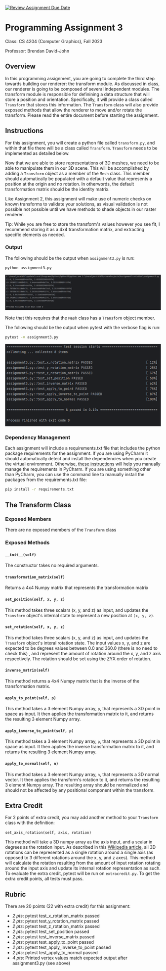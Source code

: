[![Review Assignment Due Date](https://classroom.github.com/assets/deadline-readme-button-24ddc0f5d75046c5622901739e7c5dd533143b0c8e959d652212380cedb1ea36.svg)](https://classroom.github.com/a/NKM0vTBN)
# Programming Assignment 3

Class: CS 4204 (Computer Graphics), Fall 2023

Professor: Brendan David-John

## Overview

In this programming assignment, you are going to complete the third step towards building our renderer: the transform 
module. As discussed in class, our renderer is going to be composed of several independent modules. The transform 
module is responsible for definining a data structure that will store a position and orientation. Specifically, it 
will provide a class called `Transform` that stores this information. The `Transform` class will also provide 
exposed methods that allow the renderer to move and/or rotate the transform. Please read the entire document 
before starting the assignment.


## Instructions

For this assignment, you will create a python file called `transform.py`, and within that file there will be a class 
called `Transform`. `Transform` needs to be implemented as detailed below. 

Now that we are able to store representations of 3D meshes, we need to be able to manipulate them in our 3D scene. 
This will be accomplished by adding a `Transform` object as a member of the `Mesh` class. This member should 
automatically be populated with a default value that represents a position at the origin and no rotation. In 
otherwords, the default transformation matrix should be the identity matrix.

Like Assignment 2, this assignment will make use of numeric checks on known transforms to validate your solutions, as 
visual validation is not possible not possible until we have methods to shade objects in our raster renderer.

Tip: While you are free to store the transform's values however you see fit, I recommend storing it as a 4x4 
transformation matrix, and extracting specific elements as needed.


### Output

The following should be the output when `assignment3.py` is run:

```bash
python assignment3.py
```

![default output](default_output.png)

Note that this requires that the `Mesh` class has a `Transform` object member.

The following should be the output when pytest with the verbose flag is run:

```bash
pytest -v assignment3.py
```

![test output](tests.png)

### Dependency Management
Each assignment will include a requirements.txt file that includes the python package requirements for the assignment. If you are using PyCharm it should automatically detect and install the dependencies when you create the virtual environment. Otherwise, [these instructions](https://www.jetbrains.com/help/pycharm/managing-dependencies.html#configure-requirements) will help you manually manage the requirements in PyCharm. If you are using something other than PyCharm, you can use the command line to manually install the packages from the requirements.txt file:

```bash
pip install -r requirements.txt
```

## The Transform Class

### Exposed Members

There are no exposed members of the `Transform` class

### Exposed Methods

#### `__init__(self)`
The constructor takes no required arguments.

#### `transformation_matrix(self)`
Returns a 4x4 Numpy matrix that represents the transformation matrix

#### `set_position(self, x, y, z)`
This method takes three scalars (x, y, and z) as input, and updates the `Transform` object's internal
state to represent a new position at `(x, y, z)`.

#### `set_rotation(self, x, y, z)`
This method takes three scalars (x, y, and z) as input, and updates the `Transform` object's interal rotation state. 
The input values x, y, and z are expected to be degrees values between 0.0 and 360.0 (there is no need to check this)
, and represent the amount of rotation around the x, y, and z axis respectively. The rotation should be set using 
the ZYX order of rotation.

#### `inverse_matrix(self)`
This method returns a 4x4 Numpy matrix that is the inverse of the transformation matrix.

#### `apply_to_point(self, p)`
This method takes a 3 element Numpy array, `p`, that represents a 3D point in space as input. It then applies the 
transformation matrix to it, and returns the resulting 3 element Numpy array.

#### `apply_inverse_to_point(self, p)`
This method takes a 3 element Numpy array, `p`, that represents a 3D point in space as input. It then applies the 
inverse transformation matrix to it, and returns the resulting 3 element Numpy array.

#### `apply_to_normal(self, n)`
This method takes a 3 element Numpy array, `n`, that represents a 3D normal vector. It then applies the 
transform's rotation to it, and returns the resulting 3 element Numpy array. The resulting array should be 
normalized and should not be affected by any positional component within the transform.

## Extra Credit
For 2 points of extra credit, you may add another method to your `Transform` class with the definition:

```set_axis_rotation(self, axis, rotation)```

This method will take a 3D numpy array as the axis input, and a scalar in degrees as the rotation input. As 
described in this [Wikipedia article](https://en.wikipedia.org/wiki/Axis%E2%80%93angle_representation), all 3D 
rotations can be represented as a single rotation around a single axis (as opposed to 3 different rotations around 
the x, y, and z axes). This method will calculate the rotation resulting from the amount of input rotation rotating 
around the input axis and update its internal rotation representation as such. To evaluate the extra credit, pytest 
will be run on `extracredit.py`. To get the extra credit points, all tests must pass.

## Rubric
There are 20 points (22 with extra credit) for this assignment:
- *2 pts*: pytest test_x_rotation_matrix passed
- *2 pts*: pytest test_y_rotation_matrix passed
- *2 pts*: pytest test_z_rotation_matrix passed
- *2 pts*: pytest test_set_position passed
- *2 pts*: pytest test_inverse_matrix passed
- *2 pts*: pytest test_apply_to_point passed
- *2 pts*: pytest test_apply_inverse_to_point passed
- *2 pts*: pytest test_apply_to_normal passed
- *4 pts*: Printed vertex values match expected output after assignment3.py (see above)
